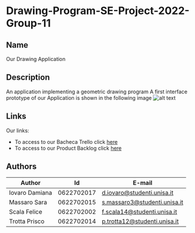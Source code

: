 # Drawing-Program-SE-Project-2022-Group-11

## Name

Our Drawing Application

## Description

An application implementing a geometric drawing program
A first interface prototype of our Application is shown in the following image
![alt text]([http://url/to/img.png](https://github.com/priscotrotta00/Drawing-Program-SE-Project-2022-Group-11/blob/9bb4b9665887358d341d673dd81dc83a9795ebe1/InterfacePrototype.png))

## Links

Our links:
- To access to our Bacheca Trello click [here](https://trello.com/b/aSnWUSzm/scrum-board)
- To access to our Product Backlog click [here](https://docs.google.com/spreadsheets/d/1XaCnBN4cuR05TMK2ExlH_ur3wS84wBuVe6LEqrFkWdg/edit?usp=sharing)

## Authors

| Author | Id | E-mail |
| ------ | ------ | ------ |
| Iovaro Damiana | 0622702017 | d.iovaro@studenti.unisa.it |
| Massaro Sara | 0622702015 | s.massaro3@studenti.unisa.it |
| Scala Felice | 0622702002 | f.scala14@studenti.unisa.it |
| Trotta Prisco | 0622702014 | p.trotta12@studenti.unisa.it |
